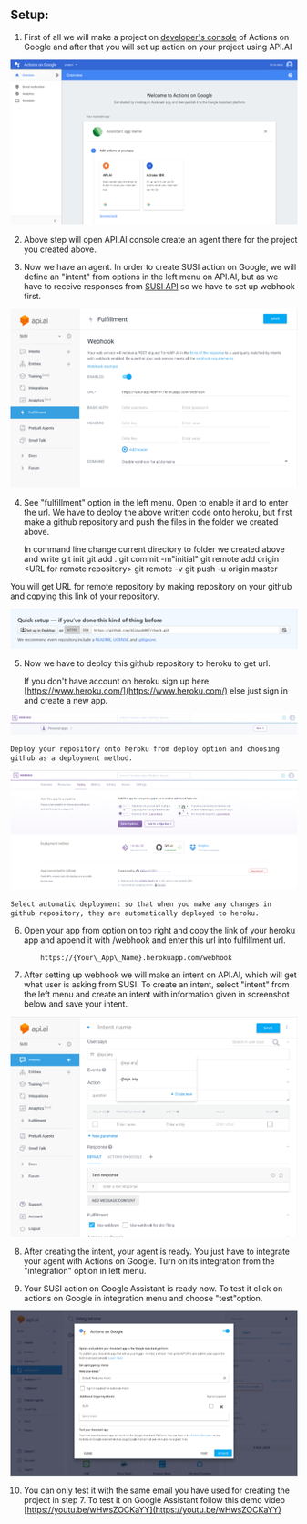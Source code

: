 ## Setup:

1. First of all we will make a project on [developer&#39;s console](https://console.actions.google.com/) of Actions on Google and after that you will set up action on your project using API.AI

![Console](/docs/images/console.png)

2. Above step will open API.AI console create an agent there for the project you created above.

3. Now we have an agent. In order to create SUSI action on Google, we will define an &quot;intent&quot; from options in the left menu on API.AI, but as we have to receive responses from [SUSI API](http://api.susi.ai) so we have to set up webhook first.

![Fulfillment](/docs/images/fulfillment.png)

4.  See &quot;fulfillment&quot; option in the left menu. Open to enable it and to enter the url. We have to deploy the above written code onto heroku, but first make a github repository and push the files in the folder we created above.

    In command line change current directory to folder we created above and  write
            git init
            git add .
            git commit -m&quot;initial&quot;
            git remote add origin &lt;URL for remote repository&gt;
            git remote -v
            git push -u origin master


You will get URL for remote repository by making repository on your github and copying this link of your repository.

![URL](/docs/images/url.png)

5. Now we have to deploy this github repository to heroku to get url.


    If you don&#39;t have account on heroku sign up here [https://www.heroku.com/](https://www.heroku.com/) else just sign in and create a new app.

![HerokuApp](/docs/images/herokuapp.png)

    Deploy your repository onto heroku from deploy option and choosing github as a deployment method.

![deployment](/docs/images/deployment.png)

    Select automatic deployment so that when you make any changes in github repository, they are automatically deployed to heroku.

6.  Open your app from option on top right and copy the link of your heroku app and append it with /webhook and enter this url into fulfillment url.

            https://{Your\_App\_Name}.herokuapp.com/webhook

7. After setting up webhook we will make an intent on API.AI, which will get what user is asking from SUSI. To create an intent, select &quot;intent&quot; from the left menu and create an intent with information given in screenshot below and save your intent.

![Intent](/docs/images/intent.png)

8. After creating the intent, your agent is ready. You just have to integrate your agent with Actions on Google. Turn on its integration from the &quot;integration&quot; option in left menu.

9. Your SUSI action on Google Assistant is ready now. To test it click on actions on Google in integration menu and choose &quot;test&quot;option.

![Test](/docs/images/test.png)

10. You can only test it with the same email you have used for creating the project in step 7. To test it on Google Assistant follow this demo video [https://youtu.be/wHwsZOCKaYY](https://youtu.be/wHwsZOCKaYY)
